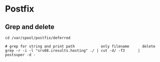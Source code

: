 # Postfix

## Grep and delete

```shell
cd /var/spool/postfix/deferred

# grep for string and print path            only filename      delete
grep -r -i -l "srv08.iresults.hosting" ./ | cut -d/ -f3      | postsuper -d -
```
